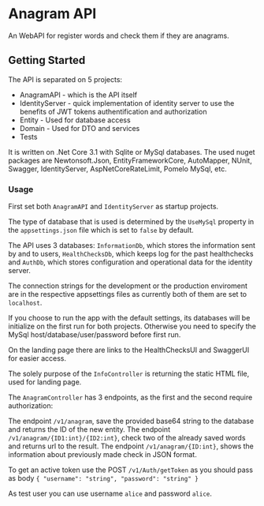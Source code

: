 # Anagram API

An WebAPI for register words and check them if they are anagrams. 

## Getting Started

The API is separated on 5 projects:
  - AnagramAPI - which is the API itself
  - IdentityServer - quick implementation of identity server to use the benefits of JWT tokens authentification and authorization
  - Entity - Used for database access
  - Domain - Used for DTO and services
  - Tests

It is written on .Net Core 3.1 with Sqlite or MySql databases.
The used nuget packages are Newtonsoft.Json, EntityFrameworkCore, AutoMapper, NUnit, Swagger, IdentityServer, AspNetCoreRateLimit, Pomelo MySql, etc.


### Usage

First set both ``AnagramAPI`` and ``IdentityServer`` as startup projects. 

The type of database that is used is determined by the ``UseMySql`` property in the ``appsettings.json`` file which is set to ``false`` by default. 

The API uses 3 databases: ``InformationDb``, which stores the information sent by and to users, ``HealthChecksDb``, which keeps log for the past healthchecks and ``AuthDb``, which stores configuration and operational data for the identity server.

The connection strings for the development or the production enviroment are in the respective appsettings files as currently both of them are set to ``localhost``.

If you choose to run the app with the default settings, its databases will be initialize on the first run for both projects. Otherwise you need to specify the MySql host/database/user/password before first run.

On the landing page there are links to the HealthChecksUI and SwaggerUI for easier access.

The solely purpose of the ``InfoController`` is returning the static HTML file, used for landing page.

The ``AnagramController`` has 3 endpoints, as the first and the second require authorization:

  The endpoint ``/v1/anagram``, save the provided base64 string to the database and returns the ID of the new entity.
  The endpoint ``/v1/anagram/{ID1:int}/{ID2:int}``, check two of the already saved words and returns url to the result.
  The endpoint ``/v1/anagram/{ID:int}``, shows the information about previously made check in JSON format.
  
To get an active token use the POST ``/v1/Auth/getToken`` as you should pass as body 
``{
  "username": "string",
  "password": "string"
}``

As test user you can use username ``alice`` and password ``alice``.
